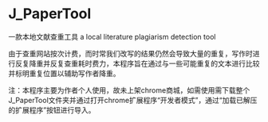 # J_PaperTool
一款本地文献查重工具 a local literature plagiarism detection tool

由于查重网站按次计费，而时常我们改写的结果仍然会导致大量的重复，写作时进行反复降重并反复查重耗时费力，本程序旨在通过与一些可能重复的文本进行比较并标明重复位置以辅助写作者降重。

注：本程序主要为作者个人使用，故未上架chrome商城，如需使用需下载整个J_PaperTool文件夹并通过打开chrome扩展程序“开发者模式”，通过“加载已解压的扩展程序”按钮进行导入。
